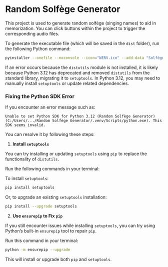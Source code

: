 # Random Solfège Generator

This project is used to generate random solfège (singing names) to aid in memorization. You can click buttons within the project to trigger the corresponding audio files.

To generate the executable file (which will be saved in the `dist` folder), run the following Python command:

```bash
pyinstaller --onefile --noconsole --icon="NERV.ico" --add-data "Solfège/piano_C4.wav;Solfège" --add-data "Solfège/piano_D4.wav;Solfège" --add-data "Solfège/piano_E4.wav;Solfège" --add-data "Solfège/piano_F4.wav;Solfège" --add-data "Solfège/piano_G4.wav;Solfège" --add-data "Solfège/piano_A4.wav;Solfège" --add-data "Solfège/piano_B4.wav;Solfège" Random_Solfège_Generator.py
```

If an error occurs because the `distutils` module is not installed, it is likely because Python 3.12 has deprecated and removed `distutils` from the standard library, migrating it to `setuptools`. In Python 3.12, you may need to manually install `setuptools` or update related dependencies.

### Fixing the Python SDK Error

If you encounter an error message such as:

`Unable to set Python SDK for Python 3.12 (Random Solfège Generator) (C:/Users/.../Random Solfège Generator/.venv/Scripts/python.exe). This SDK seems invalid.`

You can resolve it by following these steps:

1. **Install `setuptools`**

You can try installing or updating `setuptools` using `pip` to replace the functionality of `distutils`.

Run the following commands in your terminal:

To install `setuptools`:

```bash
pip install setuptools
```

Or, to upgrade an existing `setuptools` installation:

```bash
pip install --upgrade setuptools
```

2. **Use `ensurepip` to Fix `pip`**

If you still encounter issues while installing `setuptools`, you can try using Python’s built-in `ensurepip` tool to repair `pip`.

Run this command in your terminal:

```bash
python -m ensurepip --upgrade
```

This will install or upgrade both `pip` and `setuptools`.
